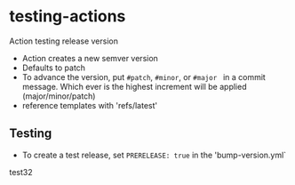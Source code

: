 # testing-actions

Action testing release version
- Action creates a new semver version
- Defaults to patch
- To advance the version, put `#patch`, `#minor`, or `#major ` in a commit message.  Which ever is the highest increment will be applied (major/minor/patch)
- reference templates with 'refs/latest'

## Testing
- To create a test release, set `PRERELEASE: true` in the 'bump-version.yml`

test32